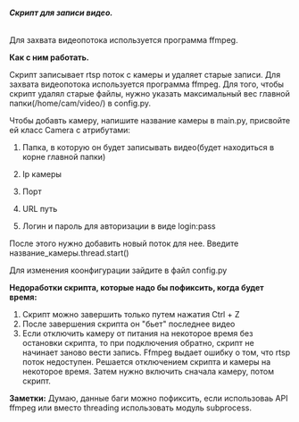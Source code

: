 ###### **Скрипт для записи видео.**

Для захвата видеопотока используется
программа ffmpeg.


**Как с ним работать.**

Скрипт записывает rtsp поток с камеры и удаляет старые записи. Для захвата видеопотока используется
программа ffmpeg.
Для того, чтобы скрипт удалял старые файлы, 
нужно указать максимальный вес главной папки(/home/cam/video/) в config.py.


Чтобы добавть камеру, напишите название камеры в main.py, присвойте ей класс Camera с атрибутами:

1) Папка, в которую он будет записывать видео(будет находиться в корне главной папки)

2) Ip камеры

3) Порт

4) URL путь

5) Логин и пароль для авторизации в виде login:pass

После этого нужно добавить новый поток для нее. Введите название_камеры.thread.start()


Для изменения коонфигурации зайдите в файл config.py


**Недоработки скрипта, которые надо бы пофиксить, когда будет время:**
1) Скрипт можно завершить только путем нажатия Ctrl + Z
2) После завершения скрипта он "бьет" последнее видео
3) Если отключить камеру от питания на некоторое время без остановки скрипта, то при подключения
обратно, скрипт не начинает заново вести запись. Ffmpeg выдает ошибку о том, что rtsp поток недоступен.
Решается отключением скрипта и камеры на некоторое время. Затем нужно включить сначала камеру, потом скрипт.


**Заметки:**
Думаю, данные баги можно пофиксить, если использоваь API ffmpeg или вместо threading использовать
модуль subprocess.


